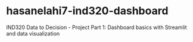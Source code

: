 # hasanelahi7-ind320-dashboard
IND320 Data to Decision - Project Part 1: Dashboard basics with Streamlit and data visualization
